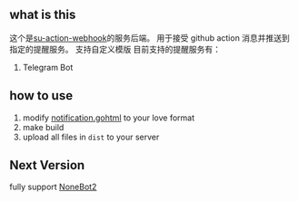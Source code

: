 ## what is this
这个是[su-action-webhook](https://github.com/SuCicada/su-action-webhook)的服务后端。
用于接受 github action 消息并推送到指定的提醒服务。
支持自定义模版
目前支持的提醒服务有：
1. Telegram Bot

## how to use
1. modify [notification.gohtml](notification.gohtml) to your love format
2. make build
3. upload all files in `dist` to your server

## Next Version
fully support [NoneBot2](https://github.com/nonebot/nonebot2)
